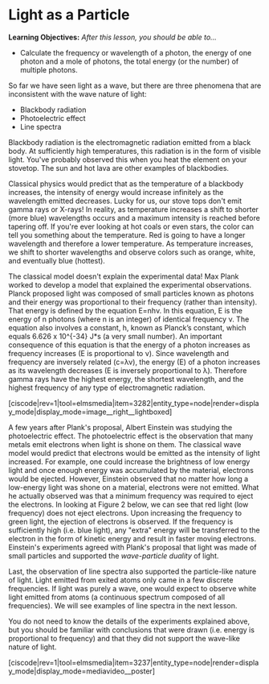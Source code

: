 # Light as a Particle

**Learning Objectives:** _After this lesson, you should be able to…_

* Calculate the frequency or wavelength of a photon, the energy of one photon and a mole of photons, the total energy (or the number) of multiple photons.


So far we have seen light as a wave, but there are three phenomena that are inconsistent with the wave nature of light:

* Blackbody radiation
* Photoelectric effect
* Line spectra

Blackbody radiation is the electromagnetic radiation emitted from a black body.  At sufficiently high temperatures, this radiation is in the form of visible light.  You've probably observed this when you heat the element on your stovetop.  The sun and hot lava are other examples of blackbodies.

Classical physics would predict that as the temperature of a blackbody increases, the intensity of energy would increase infinitely as the wavelength emitted decreases.  Lucky for us, our stove tops don't emit gamma rays or X-rays!  In reality, as temperature increases a shift to shorter (more blue) wavelengths occurs and a maximum intensity is reached before tapering off.  If you're ever looking at hot coals or even stars, the color can tell you something about the temperature.  Red is going to have a longer wavelength and therefore a lower temperature.  As temperature increases, we shift to shorter wavelengths and observe colors such as orange, white, and eventually blue (hottest).

The classical model doesn't explain the experimental data! Max Plank worked to develop a model that explained the experimental observations.  Planck proposed light was composed of small particles known as photons and their energy was proportional to their frequency (rather than intensity). That energy is defined by the equation E=nhν. In this equation, E is the energy of n photons (where n is an integer) of identical frequency ν. The equation also involves a constant, h, known as Planck’s constant, which equals 6.626 x 10<lrn-math>^{-34}</lrn-math>  J\*s (a very small number). An important consequence of this equation is that the energy of a photon increases as frequency increases (E is proportional to ν). Since wavelength and frequency are inversely related (c=λν), the energy (E) of a photon increases as its wavelength decreases (E is inversely proportional to λ). Therefore gamma rays have the highest energy, the shortest wavelength, and the highest frequency of any type of electromagnetic radiation.

[ciscode|rev=1|tool=elmsmedia|item=3282|entity_type=node|render=display_mode|display_mode=image__right__lightboxed]

A few years after Plank's proposal, Albert Einstein was studying the photoelectric effect.  The photoelectric effect is the observation that many metals emit electrons when light is shone on them.  The classical wave model would predict that electrons would be emitted as the intensity of light increased.  For example, one could increase the brightness of low energy light and once enough energy was accumulated by the material, electrons would be ejected.  However, Einstein observed that no matter how long a low-energy light was shone on a material, electrons were not emitted.  What he actually observed was that a minimum frequency was required to eject the electrons. In looking at Figure 2 below, we can see that red light (low frequency) does not eject electrons.  Upon increasing the frequency to green light, the ejection of electrons is observed.  If the frequency is sufficiently high (i.e. blue light), any "extra" energy will be transferred to the electron in the form of kinetic energy and result in faster moving electrons.  Einstein's experiments agreed with Plank's proposal that light was made of small particles and supported the _wave-particle duality_ of light.

Last, the observation of line spectra also supported the particle-like nature of light.  Light emitted from exited atoms only came in a few discrete frequencies.  If light was purely a wave, one would expect to observe white light emitted from atoms (a continuous spectrum composed of all frequencies).  We will see examples of line spectra in the next lesson.

You do not need to know the details of the experiments explained above, but you should be familiar with conclusions that were drawn (i.e. energy is proportional to frequency) and that they did not support the wave-like nature of light.

<media-video>[ciscode|rev=1|tool=elmsmedia|item=3237|entity_type=node|render=display_mode|display_mode=mediavideo__poster]</media-video>

 



